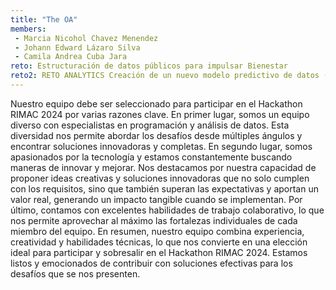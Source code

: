 ```yaml
---
title: "The OA"
members:
 - Marcia Nicohol Chavez Menendez
 - Johann Edward Lázaro Silva
 - Camila Andrea Cuba Jara
reto: Estructuración de datos públicos para impulsar Bienestar
reto2: RETO ANALYTICS Creación de un nuevo modelo predictivo de datos (NPS)
---
```



Nuestro equipo debe ser seleccionado para participar en el Hackathon RIMAC 2024 por varias razones clave. En primer lugar, somos un equipo diverso con especialistas en programación y análisis de datos. Esta diversidad nos permite abordar los desafíos desde múltiples ángulos y encontrar soluciones innovadoras y completas. En segundo lugar, somos apasionados por la tecnología y estamos constantemente buscando maneras de innovar y mejorar. Nos destacamos por nuestra capacidad de proponer ideas creativas y soluciones innovadoras que no solo cumplen con los requisitos, sino que también superan las expectativas y aportan un valor real, generando un impacto tangible cuando se implementan. Por último, contamos con excelentes habilidades de trabajo colaborativo, lo que nos permite aprovechar al máximo las fortalezas individuales de cada miembro del equipo. En resumen, nuestro equipo combina experiencia, creatividad y habilidades técnicas, lo que nos convierte en una elección ideal para participar y sobresalir en el Hackathon RIMAC 2024. Estamos listos y emocionados de contribuir con soluciones efectivas para los desafíos que se nos presenten.